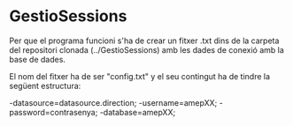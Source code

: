 # GestioSessions

Per que el programa funcioni s'ha de crear un fitxer .txt dins de la carpeta del repositori clonada (../GestioSessions) amb les dades de conexió amb la base de dades.

El nom del fitxer ha de ser "config.txt" y el seu contingut ha de tindre la següent estructura:

-datasource=datasource.direction;
-username=amepXX;
-password=contrasenya;
-database=amepXX;
